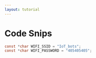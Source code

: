 ```yaml
---
layout: tutorial
---
```


# Code Snips

```C
const *char WIFI_SSID = "IoT_bots";
const *char WIFI_PASSWORD = "405405405";
```
